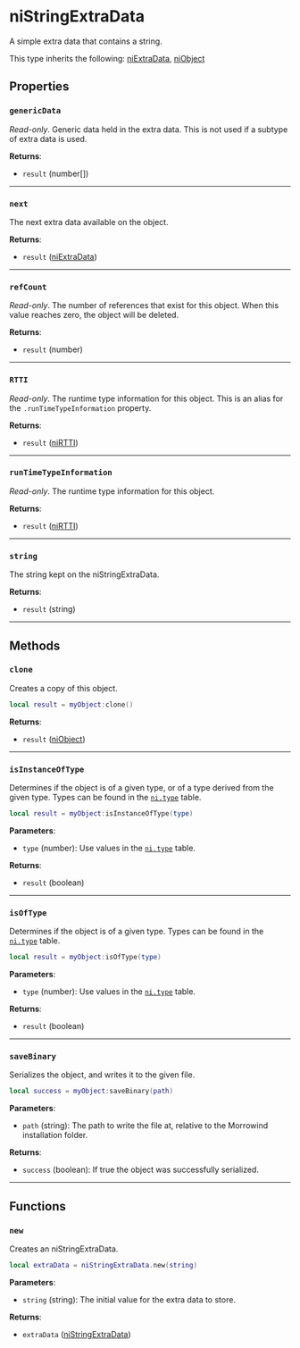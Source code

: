 # niStringExtraData
<div class="search_terms" style="display: none">nistringextradata, stringextradata</div>

<!---
	This file is autogenerated. Do not edit this file manually. Your changes will be ignored.
	More information: https://github.com/MWSE/MWSE/tree/master/docs
-->

A simple extra data that contains a string.

This type inherits the following: [niExtraData](../types/niExtraData.md), [niObject](../types/niObject.md)
## Properties

### `genericData`
<div class="search_terms" style="display: none">genericdata</div>

*Read-only*. Generic data held in the extra data. This is not used if a subtype of extra data is used.

**Returns**:

* `result` (number[])

***

### `next`
<div class="search_terms" style="display: none">next</div>

The next extra data available on the object.

**Returns**:

* `result` ([niExtraData](../types/niExtraData.md))

***

### `refCount`
<div class="search_terms" style="display: none">refcount</div>

*Read-only*. The number of references that exist for this object. When this value reaches zero, the object will be deleted.

**Returns**:

* `result` (number)

***

### `RTTI`
<div class="search_terms" style="display: none">rtti</div>

*Read-only*. The runtime type information for this object. This is an alias for the `.runTimeTypeInformation` property.

**Returns**:

* `result` ([niRTTI](../types/niRTTI.md))

***

### `runTimeTypeInformation`
<div class="search_terms" style="display: none">runtimetypeinformation</div>

*Read-only*. The runtime type information for this object.

**Returns**:

* `result` ([niRTTI](../types/niRTTI.md))

***

### `string`
<div class="search_terms" style="display: none">string</div>

The string kept on the niStringExtraData.

**Returns**:

* `result` (string)

***

## Methods

### `clone`
<div class="search_terms" style="display: none">clone</div>

Creates a copy of this object.

```lua
local result = myObject:clone()
```

**Returns**:

* `result` ([niObject](../types/niObject.md))

***

### `isInstanceOfType`
<div class="search_terms" style="display: none">isinstanceoftype, instanceoftype</div>

Determines if the object is of a given type, or of a type derived from the given type. Types can be found in the [`ni.type`](https://mwse.github.io/MWSE/references/ni/types/) table.

```lua
local result = myObject:isInstanceOfType(type)
```

**Parameters**:

* `type` (number): Use values in the [`ni.type`](https://mwse.github.io/MWSE/references/ni/types/) table.

**Returns**:

* `result` (boolean)

***

### `isOfType`
<div class="search_terms" style="display: none">isoftype, oftype</div>

Determines if the object is of a given type. Types can be found in the [`ni.type`](https://mwse.github.io/MWSE/references/ni/types/) table.

```lua
local result = myObject:isOfType(type)
```

**Parameters**:

* `type` (number): Use values in the [`ni.type`](https://mwse.github.io/MWSE/references/ni/types/) table.

**Returns**:

* `result` (boolean)

***

### `saveBinary`
<div class="search_terms" style="display: none">savebinary</div>

Serializes the object, and writes it to the given file.

```lua
local success = myObject:saveBinary(path)
```

**Parameters**:

* `path` (string): The path to write the file at, relative to the Morrowind installation folder.

**Returns**:

* `success` (boolean): If true the object was successfully serialized.

***

## Functions

### `new`
<div class="search_terms" style="display: none">new</div>

Creates an niStringExtraData.

```lua
local extraData = niStringExtraData.new(string)
```

**Parameters**:

* `string` (string): The initial value for the extra data to store.

**Returns**:

* `extraData` ([niStringExtraData](../types/niStringExtraData.md))


